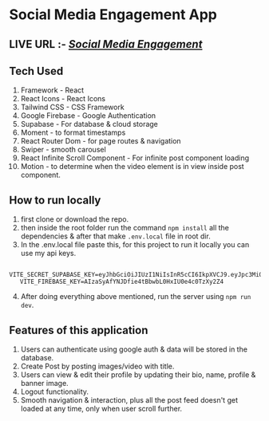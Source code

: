# Social Media Engagement App

## LIVE URL :- _[Social Media Engagement](https://social-media-engagement.vercel.app/)_

## Tech Used

1. Framework - React
2. React Icons - React Icons
3. Tailwind CSS - CSS Framework
4. Google Firebase - Google Authentication
5. Supabase - For database & cloud storage
6. Moment - to format timestamps
7. React Router Dom - for page routes & navigation
8. Swiper - smooth carousel
9. React Infinite Scroll Component - For infinite post component loading
10. Motion - to determine when the video element is in view inside post component.

## How to run locally

1. first clone or download the repo.
2. then inside the root folder run the command `npm install` all the dependencies & after that make `.env.local` file in root dir.
3. In the .env.local file paste this, for this project to run it locally you can use my api keys.
```
   VITE_SECRET_SUPABASE_KEY=eyJhbGciOiJIUzI1NiIsInR5cCI6IkpXVCJ9.eyJpc3MiOiJzdXBhYmFzZSIsInJlZiI6ImNsdWF0YWVvb3drY3VjZHZsd2dsIiwicm9sZSI6InNlcnZpY2Vfcm9sZSIsImlhdCI6MTczNDI3Nzk4OCwiZXhwIjoyMDQ5ODUzOTg4fQ.VUAvjvNe20ebViLo6FD2yRiF5UT5wfilCW36mFpaFEM
   VITE_FIREBASE_KEY=AIzaSyAfYNJDfie4tBbwbL0HxIU0e4c0TzXy2Z4

```
4. After doing everything above mentioned, run the server using `npm run dev`.


## Features of this application
1. Users can authenticate using google auth & data will be stored in the database.
2. Create Post by posting images/video with title.
3. Users can view &  edit their profile by updating their bio, name, profile & banner image.
4. Logout functionality.
5. Smooth navigation & interaction, plus all the post feed doesn't get loaded at any time, only when user scroll further.
